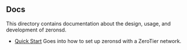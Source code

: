 ## Docs

This directory contains documentation about the design, usage, and development of zeronsd.

- [Quick Start](quickstart.md) Goes into how to set up zeronsd with a ZeroTier network.
